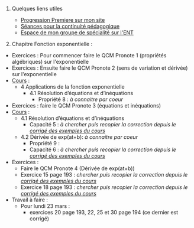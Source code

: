 1. Quelques liens utiles 
    * [Progression Premiere sur mon site](http://www.frederic-junier.org/Premiere2020/Progression/Premiere_2020.html)
    * [Séances pour la continuité pédagogique](https://frederic-junier.github.io/Premiere/)
    * [Espace de mon groupe de spécialité sur l'ENT]()



2. Chapitre Fonction exponentielle :
   
  * Exercices : Pour commencer faire le QCM Pronote 1 (propriétés algébriques) sur l'exponentielle 
  * Exercices : Ensuite faire le QCM Pronote 2 (sens de variation et dérivée) sur l'exponentielle 
  * [Cours](https://frederic-junier.org/Premiere2020/Cours/PremiereCoursExponentielle-Prof-2019V1-Web.pdf)  :
    * 4 Applications de la fonction exponentielle
      * 4.1 Résolution d’équations et d’inéquations
        * Propriété 8 : _à connaitre par coeur_
  * Exercices : faire le QCM Pronote 3 (équations et inéquations)
  * [Cours](https://frederic-junier.org/Premiere2020/Cours/PremiereCoursExponentielle-Prof-2019V1-Web.pdf)  :
    * 4.1 Résolution d’équations et d’inéquations
      * Capacité 5 : _à chercher puis recopier la correction depuis le [corrigé des exemples du cours](../Exponentielle/Cours/Corrige-Cours-Exponentielle-2019.pdf)_
    * 4.2 Dérivée de exp(at+b): _à connaitre par coeur_
      * Propriété 9 : 
      * Capacité 6 : _à chercher puis recopier la correction depuis le [corrigé des exemples du cours](../Exponentielle/Cours/Corrige-Cours-Exponentielle-2019.pdf)_
  * Exercices : 
    * Faire le  QCM Pronote 4 (Dérivée de exp(at+b))
    * Exercice 15 page 193 : _chercher  puis recopier la correction depuis le [corrigé des exemples du cours](../Exponentielle/Exos/Corrige-Exos-Barbazo-2019.pdf)_
    * Exercice 18 page 193 : _chercher  puis recopier la correction depuis le [corrigé des exemples du cours](../Exponentielle/Exos/Corrige-Exos-Barbazo-2019.pdf)_ 
  * Travail à faire :
    * Pour lundi 23 mars : 
      * exercices 20 page 193, 22, 25 et 30 page 194 (ce dernier est corrigé)